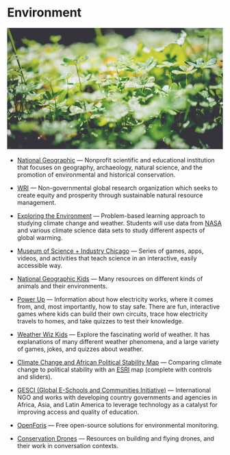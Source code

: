 # Environment

![environment](../images/environment.jpg)

- [National Geographic](http://nationalgeographic.com) — Nonprofit scientific and educational institution that focuses on geography, archaeology, natural science, and the promotion of environmental and historical conservation.

- [WRI](https://wri.org) — Non-governmental global research organization which seeks to create equity and prosperity through sustainable natural resource management.

- [Exploring the Environment](http://ete.cet.edu/modules/modules.html) — Problem-based learning approach to studying climate change and weather. Students will use data from [NASA](https://www.nasa.gov/) and various climate science data sets to study different aspects of global warming.

- [Museum of Science + Industry Chicago](https://msichicago.org/online-science) — Series of games, apps, videos, and activities that teach science in an interactive, easily accessible way.

- [National Geographic Kids](https://kids.nationalgeographic.com) — Many resources on different kinds of animals and their environments.

- [Power Up](https://powerup.ukpowernetworks.co.uk/powerup/en/under-11) — Information about how electricity works, where it comes from, and, most importantly, how to stay safe. There are fun, interactive games where kids can build their own circuits, trace how electricity travels to homes, and take quizzes to test their knowledge.

- [Weather Wiz Kids](http://weatherwizkids.com) — Explore the fascinating world of weather. It has explanations of many different weather phenomena, and a large variety of games, jokes, and quizzes about weather.

- [Climate Change and African Political Stability Map](http://ccaps.aiddata.org/climate) — Comparing climate change to political stability with an [ESRI](https://esri.com) map (complete with controls and sliders).

- [GESCI (Global E-Schools and Communities Initiative)](http://gesci.org) — International NGO and works with developing country governments and agencies in Africa, Asia, and Latin America to leverage technology as a catalyst for improving access and quality of education.

- [OpenForis](http://openforis.org) — Free open-source solutions for environmental monitoring.

- [Conservation Drones](https://conservationdrones.org) — Resources on building and flying drones, and their work in conversation contexts.
